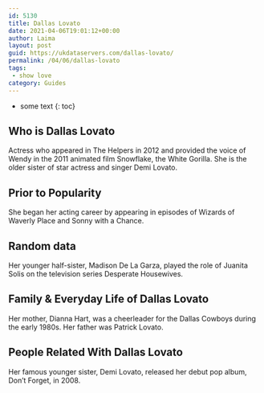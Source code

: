 ```yaml
---
id: 5130
title: Dallas Lovato
date: 2021-04-06T19:01:12+00:00
author: Laima
layout: post
guid: https://ukdataservers.com/dallas-lovato/
permalink: /04/06/dallas-lovato
tags:
 - show love
category: Guides
---
```


* some text
{: toc}


## Who is Dallas Lovato
                  
                  
                  
Actress who appeared in The Helpers in 2012 and provided the voice of Wendy in the 2011 animated film Snowflake, the White Gorilla. She is the older sister of star actress and singer Demi Lovato.
                  
              
            
              
            
                
                
                
## Prior to Popularity
                  
                  
                  
She began her acting career by appearing in episodes of Wizards of Waverly Place and Sonny with a Chance.
                  
              
            
              
            
                
                
                
## Random data
                  
                  
                  
Her younger half-sister, Madison De La Garza, played the role of Juanita Solis on the television series Desperate Housewives.
                  
              
            
              
            
                
                
                
## Family & Everyday Life of Dallas Lovato
                  
                  
                  
Her mother, Dianna Hart, was a cheerleader for the Dallas Cowboys during the early 1980s. Her father was Patrick Lovato.
                  
              
            
              
            
                
                
                
## People Related With Dallas Lovato
                  
                  
                  
Her famous younger sister, Demi Lovato, released her debut pop album, Don&#8217;t Forget, in 2008.
                  
              
            
              
            
                
              
            
              
              
            
            
              
            
          
          
          